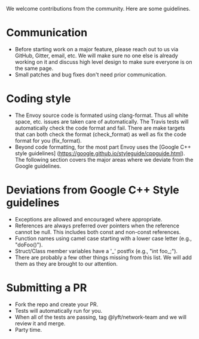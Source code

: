 We welcome contributions from the community. Here are some guidelines.

# Communication

* Before starting work on a major feature, please reach out to us via GitHub, Gitter,
  email, etc. We will make sure no one else is already working on it and discuss high
  level design to make sure everyone is on the same page.
* Small patches and bug fixes don't need prior communication.

# Coding style

* The Envoy source code is formated using clang-format. Thus all white space, etc. 
  issues are taken care of automatically. The Travis tests will automatically check
  the code format and fail. There are make targets that can both check the format 
  (check_format) as well as fix the code format for you (fix_format).
* Beyond code formatting, for the most part Envoy uses the [Google C++ style guidelines]
  (https://google.github.io/styleguide/cppguide.html). The following section covers the 
  major areas where we deviate from the Google guidelines.

# Deviations from Google C++ Style guidelines

* Exceptions are allowed and encouraged where appropriate.
* References are always preferred over pointers when the reference cannot be null. This
  includes both const and non-const references.
* Function names using camel case starting with a lower case letter (e.g., "doFoo()").
* Struct/Class member variables have a '\_' postfix (e.g., "int foo\_;").
* There are probably a few other things missing from this list. We will add them as they
  are brought to our attention.

# Submitting a PR

* Fork the repo and create your PR.
* Tests will automatically run for you. 
* When all of the tests are passing, tag @lyft/network-team and we will review it and
  merge.
* Party time.
